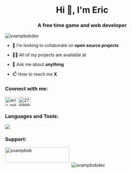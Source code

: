 <h1 align="center">Hi 👋, I'm Eric</h1>
<h3 align="center">A free time game and web developer</h3>

<p align="left"> <img src="https://komarev.com/ghpvc/?username=svampbobdev&label=Profile%20views&color=0e75b6&style=flat" alt="svampbobdev" /> </p>

- 👯 I’m looking to collaborate on **open source projects**

- 👨‍💻 All of my projects are available at

- 💬 Ask me about **anything**

- 📫 How to reach me **X**

<h3 align="left">Connect with me:</h3>
<p align="left">
<a href="https://x.com/eric_tellia" target="blank"><img align="center" src="https://raw.githubusercontent.com/rahuldkjain/github-profile-readme-generator/master/src/images/icons/Social/twitter.svg" alt="eric_tellia" height="30" width="40" /></a>
<a href="https://stackoverflow.com/users/27699844" target="blank"><img align="center" src="https://raw.githubusercontent.com/rahuldkjain/github-profile-readme-generator/master/src/images/icons/Social/stack-overflow.svg" alt="27699844" height="30" width="40" /></a>
</p>

<h3 align="left">Languages and Tools:</h3>
<a href="https://skillicons.dev">
    <img src="https://skillicons.dev/icons?i=lua,ts,js,html,css,react,tailwind,vscode,git,github,discord,nodejs,npm,bun,mysql,mongodb,nextjs" />
</a>

<h3 align="left">Support:</h3>
<p><a href="https://ko-fi.com/svampbob"> <img align="left" src="https://cdn.ko-fi.com/cdn/kofi3.png?v=3" height="50" width="210" alt="svampbob" /></a></p><br><br>

<p>&nbsp;<img align="center" src="https://github-readme-stats.vercel.app/api?username=svampbobdev&show_icons=true&theme=dark&locale=en" alt="svampbobdev" /></p>
